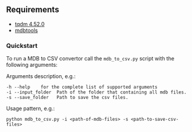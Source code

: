## Requirements
* [tqdm 4.52.0](https://pypi.org/project/tqdm/)
* [mdbtools](https://github.com/mdbtools/mdbtools)

### Quickstart	
To run a MDB to CSV convertor call the `mdb_to_csv.py` script with the following arguments:

Arguments description, e.g.:	
```	
-h --help    for the complete list of supported arguments	
-i --input_folder  Path of the folder that containing all mdb files.
-s --save_folder   Path to save the csv files.
```	


Usage pattern, e.g.:	
```
python mdb_to_csv.py -i <path-of-mdb-files> -s <path-to-save-csv-files>
```

